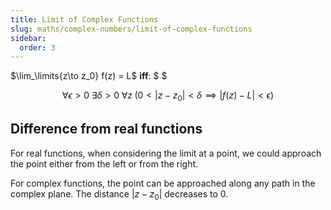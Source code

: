 ```yaml
---
title: Limit of Complex Functions
slug: maths/complex-numbers/limit-of-complex-functions
sidebar:
  order: 3
---
```


$\lim_\limits{z\to z_0} f(z) = L$ **iff**: $ $

```math
\forall{\epsilon>0}\;
\exists{\delta>0}\;
\forall{z}\;
(0<|z-z_0|<\delta\implies{|f(z)-L|<\epsilon})
```

## Difference from real functions

For real functions, when considering the limit at a point, we could approach the
point either from the left or from the right.

For complex functions, the point can be approached along any path in the complex
plane. The distance $\lvert z − z_0 \rvert$ decreases to $0$.
